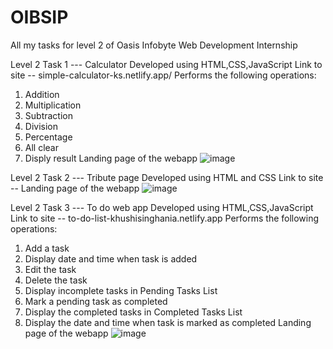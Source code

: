 # OIBSIP
All my tasks for level 2 of Oasis Infobyte Web Development Internship 

Level 2 Task 1 --- Calculator
Developed using HTML,CSS,JavaScript
Link to site -- simple-calculator-ks.netlify.app/
Performs the following operations:
1. Addition
2. Multiplication
3. Subtraction
4. Division
5. Percentage
6. All clear 
7. Disply result
Landing page of the webapp
![image](https://github.com/khushiSinghania11/OIBSIP/assets/109690883/eb2a9bef-b266-4de1-92d4-b970c2e123fa)


Level 2 Task 2 --- Tribute page
Developed using HTML and CSS
Link to site --
Landing page of the webapp
![image](https://github.com/khushiSinghania11/OIBSIP/assets/109690883/9d7bfff8-4e4d-4204-a4cf-93386ae77ed7)


Level 2 Task 3 --- To do web app
Developed using HTML,CSS,JavaScript
Link to site -- to-do-list-khushisinghania.netlify.app
Performs the following operations: 
1. Add a task
2. Display date and time when task is added
3. Edit the task
4. Delete the task
5. Display incomplete tasks in Pending Tasks List
6. Mark a pending task as completed
7. Display the completed tasks in Completed Tasks List
8. Display the date and time when task is marked as completed
Landing page of the webapp
![image](https://github.com/khushiSinghania11/OIBSIP/assets/109690883/cfef3c7f-5b65-4342-9a8f-f72373c46b8f)
